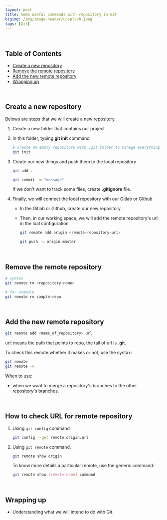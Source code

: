 ```yaml
---
layout: post
title: Some useful commands with repository in Git
bigimg: /img/image-header/unsplash.jpeg
tags: [Git]
---
```




<br>

## Table of Contents
- [Create a new repository](#create-a-new-repository)
- [Remove the remote repository](#remove-the-remote-repository)
- [Add the new remote repository](#add-the-new-remote-repository)
- [Wrapping up](#wrapping-up)


<br>

## Create a new repository

Belows are steps that we will create a new repository.
1. Create a new folder that contains our project

2. In this folder, typing **git init** command

    ```bash
    # create an empty repository with .git folder to manage everything in this folder
    git init
    ```

3. Create our new things and push them to the local repository

    ```bash
    git add .

    git commit -m "message"
    ```

    If we don't want to track some files, create **.gitignore** file.

4. Finally, we will connect the local repository with our Gitlab or Github

    - In the Gitlab or Github, create our new repository.

    - Then, in our working space, we will add the remote repository's url in the loal configuration

        ```bash
        git remote add origin <remote-repository-url>

        git push -u origin master
        ```

<br>

## Remove the remote repository

```bash
# syntax
git remote rm <repository-name>

# for example
git remote rm sample-repo
```

<br>

## Add the new remote repository

```bash
git remote add <name_of_repository> url
```

url: means the path that points to repo, the tail of url is **.git**.

To check this remote whether it makes or not, use the syntax:

```bash
git remote
git remote -v
```

When to use:
- when we want to merge a repository's branches to the other repository's branches.

<br>

## How to check URL for remote repository

1. Using ```git config``` command

    ```bash
    git config --get remote.origin.url
    ```

2. Using ```git remote``` command.

    ```bash
    git remote show origin
    ```

    To know more details a particular remote, use the generic command:

    ```bash
    git remote show [remote-name] command
    ```


<br>

## Wrapping up

- Understanding what we will intend to do with Git.
